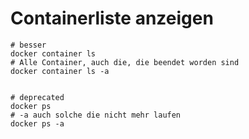 # Containerliste anzeigen

```
# besser 
docker container ls 
# Alle Container, auch die, die beendet worden sind 
docker container ls -a 


# deprecated 
docker ps 
# -a auch solche die nicht mehr laufen 
docker ps -a



```
